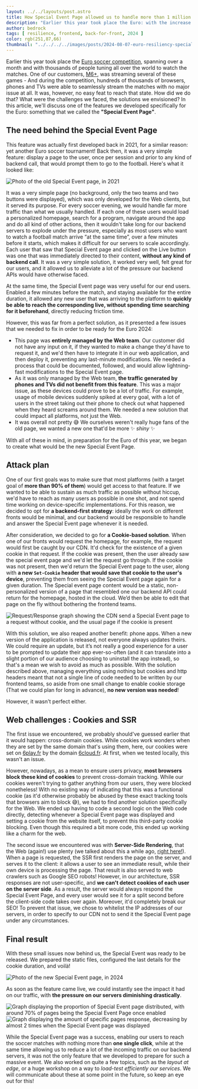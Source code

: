 ```yaml
---
layout: ../../layouts/post.astro
title: How Special Event Page allowed us to handle more than 1 million of users
description: "Earlier this year took place the Euro: with the increase of traffic that was expected, we developed a way to both enhance user experience, allowing them to access easier than ever their soccer match, and protect our backend servers at the same time. But how did we do that ?"
author: bedrock 
tags: [ resilience, frontend, back-for-front, 2024 ]
color: rgb(251,87,66)
thumbnail: "../../../../images/posts/2024-08-07-euro-resiliency-special-event-page/Euro2024.png"
---
```


Earlier this year took place the [Euro soccer competition](https://www.uefa.com/euro2024/), spanning over a month and with thousands of people tuning all over the world to watch the matches. One of our customers, [M6+](https://www.6play.fr/), was streaming several of these games - And during the competition, hundreds of thousands of browsers, phones and TVs were able to seamlessly stream the matches with no major issue at all. It was, however, no easy feat to reach that state. How did we do that? What were the challenges we faced, the solutions we envisioned? In this article, we'll discuss one of the features we developed specifically for the Euro: something that we called the **"Special Event Page"**.

## The need behind the Special Event Page

This feature was actually first developed back in 2021, for a similar reason: yet another Euro soccer tournament! Back then, it was a very simple feature: display a page to the user, once per session and prior to any kind of backend call, that would prompt them to go to the football. Here's what it looked like:

![Photo of the old Special Event page, in 2021](/images/posts/2024-08-07-euro-resiliency-special-event-page/Old_SEP.png)

It was a very simple page (no background, only the two teams and two buttons were displayed), which was only developed for the Web clients, but it served its purpose.
For every soccer evening, we would handle far more traffic than what we usually handled. If each one of these users would load a personalized homepage, search for a program, navigate around the app and do all kind of other actions, then it wouldn't take long for our backend servers to explode under the pressure, especially as most users who want to watch a football match arrive “at the same time”, over a few minutes before it starts, which makes it difficult for our servers to scale accordingly. Each user that saw that Special Event page and clicked on the Live button was one that was immediately directed to their content, **without any kind of backend call**. It was a very simple solution, it worked very well, felt great for our users, and it allowed us to alleviate a lot of the pressure our backend APIs would have otherwise faced.

At the same time, the Special Event page was very useful for our end users. Enabled a few minutes before the match, and staying available for the entire duration, it allowed any new user that was arriving to the platform to **quickly be able to reach the corresponding live, without spending time searching for it beforehand**, directly reducing friction time.

However, this was far from a perfect solution, as it presented a few issues that we needed to fix in order to be ready for the Euro 2024:
- This page was **entirely managed by the Web team**. Our customer did not have any input on it, if they wanted to make a change they'd have to request it, and we'd then have to integrate it in our web application, and then deploy it, preventing any last-minute modifications. We needed a process that could be documented, followed, and would allow lightning-fast modifications to the Special Event page.
- As it was only managed by the Web team, **the traffic generated by phones and TVs did not benefit from this feature**. This was a major issue, as these devices could prove to be a lot of traffic. For example, usage of mobile devices suddenly spiked at every goal, with a lot of users in the street taking out their phone to check out what happened when they heard screams around them. We needed a new solution that could impact all platforms, not just the Web.
- It was overall not pretty 😅 We ourselves weren't really huge fans of the old page, we wanted a new one that'd be more ✨ *shiny* ✨

With all of these in mind, in preparation for the Euro of this year, we began to create what would be the new Special Event Page.

## Attack plan

One of our first goals was to make sure that most platforms (with a target goal of **more than 90% of them**) would get access to that feature. If we wanted to be able to sustain as much traffic as possible without hiccup, we'd have to reach as many users as possible in one shot, and not spend time working on device-specific implementations. For this reason, we decided to opt for **a backend-first strategy**: ideally the work on different fronts would be minimal, and our backend would be responsible to handle and answer the Special Event page whenever it is needed.

After consideration, we decided to go for **a Cookie-based solution**. When one of our fronts would request the homepage, for example, the request would first be caught by our CDN. It'd check for the existence of a given cookie in that request. If the cookie was present, then the user already saw the special event page and we'd let the request go through. If the cookie was not present, then we'd return the Special Event page to the user, along with **a new `Set-Cookie` header that would save that cookie to the user's device**, preventing them from seeing the Special Event page again for a given duration.
The Special event page content would be a static, non-personalized version of a page that resembled one our backend API could return for the homepage, hosted in the cloud. We’d then be able to edit that page on the fly without bothering the frontend teams.

![Request/Response graph showing the CDN send a Special Event page to a request without cookie, and the usual page if the cookie is present](/images/posts/2024-08-07-euro-resiliency-special-event-page/Request_Response_graph.png)

With this solution, we also reaped another benefit: phone apps. When a new version of the application is released, not everyone always updates theirs. We could require an update, but it’s not really a good experience for a user to be prompted to update their app ever-so-often (and it can translate into a slight portion of our audience choosing to uninstall the app instead), so that's a mean we wish to avoid as much as possible. With the solution described above, managing everything using nothing but cookies and http headers meant that not a single line of code needed to be written by our frontend teams, so aside from one small change to enable cookie storage (That we could plan for long in advance), **no new version was needed**!

However, it wasn't perfect either.

## Web challenges : Cookies and SSR

The first issue we encountered, we probably should've guessed earlier that it would happen: cross-domain cookies. While cookies work wonders when they are set by the same domain that's using them, here, our cookies were set on [6play.fr](https://www.6play.fr/) by the domain [6cloud.fr](https://layout.6cloud.fr). At first, when we tested locally, this wasn't an issue.

However, nowadays, as a mean to ensure users privacy, **most browsers block these kind of cookies** to prevent cross-domain tracking. While our cookies weren't trying to gather anything from our users, they were blocked nonetheless! With no existing way of indicating that this was a functional cookie (as it'd otherwise probably be abused by these exact tracking tools that browsers aim to block 😅), we had to find another solution specifically for the Web. We ended up having to code a second logic on the Web code directly, detecting whenever a Special Event page was displayed and setting a cookie from the website itself, to prevent this third-party cookie blocking. Even though this required a bit more code, this ended up working like a charm for the web.

The second issue we encountered was with **Server-Side Rendering**, that the Web (again!) use plenty (we talked about this a while ago, [right here!](https://tech.bedrockstreaming.com/2017/05/17/spa-mode-isomorphism-js)). When a page is requested, the SSR first renders the page on the server, and serves it to the client: it allows a user to see an immediate result, while their own device is processing the page. That result is also served to web crawlers such as Google SEO robots! However, in our architecture, SSR responses are not user-specific, and **we can't detect cookies of each user on the server side**. As a result, the server would always respond the Special Event Page, and every user would see it for a split second before the client-side code takes over again. Moreover, it'd completely break our SEO! To prevent that issue, we chose to whitelist the IP addresses of our servers, in order to specify to our CDN not to send it the Special Event page under any circumstances.

## Final result

With these small issues now behind us, the Special Event was ready to be released. We prepared the static files, configured the last details for the cookie duration, and voilà!

![Photo of the new Special Event page, in 2024](/images/posts/2024-08-07-euro-resiliency-special-event-page/New_SEP.png)

As soon as the feature came live, we could instantly see the impact it had on our traffic, with **the pressure on our servers diminishing drastically**.

![Graph displaying the proportion of Special Event page distributed, with around 70% of pages being the Special Event Page once enabled](/images/posts/2024-08-07-euro-resiliency-special-event-page/SEP_graph_effic.png)
![Graph displaying the amount of specific pages response, decreasing by almost 2 times when the Special Event page was displayed](/images/posts/2024-08-07-euro-resiliency-special-event-page/SEP_response_decrease.png)

While the Special Event page was a success, enabling our users to reach the soccer matches with nothing more than **one single click**, while at the same time allowing us to reduce a lot of the incoming traffic on our backend servers, it was not the only feature that we developed to prepare for such a massive event. We also worked on quite a few topics, such as the *layout at edge*, or a huge workshop on a way to *load-test efficiently our services*. We will communicate about these at some point in the future, so keep an eye out for this!


